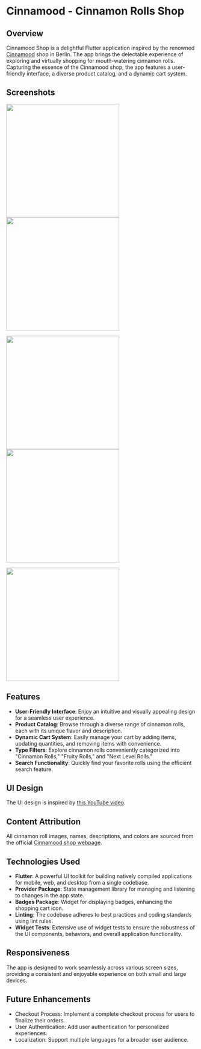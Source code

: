 # Cinnamood - Cinnamon Rolls Shop

## Overview

Cinnamood Shop is a delightful Flutter application inspired by the renowned [Cinnamood](https://cinnamood.de) shop in Berlin. 
The app brings the delectable experience of exploring and virtually shopping for mouth-watering cinnamon rolls.
Capturing the essence of the Cinnamood shop, the app features a user-friendly interface, a diverse product catalog, and a dynamic cart system.

## Screenshots

<img src="img/img-1.png" width=300 /> <img src="img/img-2.png" width=300 /> 

<img src="img/img-3.png" width=300 /> <img src="img/img-4.png" width=300 />

<img src="img/img-5.png" width=300 /> 

## Features

- **User-Friendly Interface**: Enjoy an intuitive and visually appealing design for a seamless user experience.
- **Product Catalog**: Browse through a diverse range of cinnamon rolls, each with its unique flavor and description.
- **Dynamic Cart System**: Easily manage your cart by adding items, updating quantities, and removing items with convenience.
- **Type Filters**: Explore cinnamon rolls conveniently categorized into "Cinnamon Rolls," "Fruity Rolls," and "Next Level Rolls."
- **Search Functionality**: Quickly find your favorite rolls using the efficient search feature.

## UI Design

The UI design is inspired by [this YouTube video](https://www.youtube.com/watch?v=XBKzpTz65Io).

## Content Attribution

All cinnamon roll images, names, descriptions, and colors are sourced from the official [Cinnamood shop webpage](https://cinnamood.de/en/our-rolls/).


## Technologies Used

- **Flutter**: A powerful UI toolkit for building natively compiled applications for mobile, web, and desktop from a single codebase.
- **Provider Package**: State management library for managing and listening to changes in the app state.
- **Badges Package**: Widget for displaying badges, enhancing the shopping cart icon.
- **Linting**: The codebase adheres to best practices and coding standards using lint rules.
- **Widget Tests**: Extensive use of widget tests to ensure the robustness of the UI components, behaviors, and overall application functionality.

## Responsiveness

The app is designed to work seamlessly across various screen sizes, providing a consistent and enjoyable experience on both small and large devices.

## Future Enhancements

- Checkout Process: Implement a complete checkout process for users to finalize their orders.
- User Authentication: Add user authentication for personalized experiences.
- Localization: Support multiple languages for a broader user audience.

